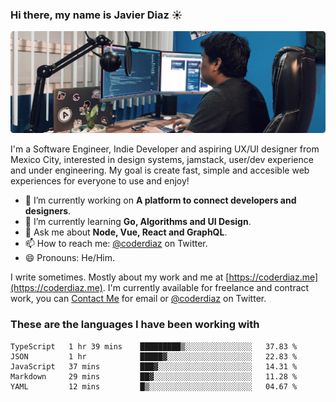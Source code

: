 ### Hi there, my name is Javier Diaz ☀️
![My Setup](./cover.png)

I'm a Software Engineer, Indie Developer and aspiring UX/UI designer from Mexico City, interested in design systems, jamstack, user/dev experience and under engineering. My goal is create fast, simple and accesible web experiences for everyone to use and enjoy!

<!--
**coderdiaz/coderdiaz** is a ✨ _special_ ✨ repository because its `README.md` (this file) appears on your GitHub profile.

Here are some ideas to get you started:

- 🔭 I’m currently working on ...
- 🌱 I’m currently learning ...
- 👯 I’m looking to collaborate on ...
- 🤔 I’m looking for help with ...
- 💬 Ask me about ...
- 📫 How to reach me: ...
- 😄 Pronouns: ...
- ⚡ Fun fact: ...
-->

- 🔭  I’m currently working on **A platform to connect developers and designers**.
- 🌱  I’m currently learning **Go, Algorithms and UI Design**.
- 💬  Ask me about **Node, Vue, React and GraphQL**.
- 📫  How to reach me: [@coderdiaz](https://twitter.com/coderdiaz) on Twitter.
- 😄  Pronouns: He/Him.

I write sometimes. Mostly about my work and me at [https://coderdiaz.me](https://coderdiaz.me). I'm currently available for freelance and contract work, you can [Contact Me](mailto:hey@coderdiaz.me) for email or [@coderdiaz](https://twitter.com/coderdiaz) on Twitter.

### These are the languages I have been working with
<!--START_SECTION:waka-->
```text
TypeScript   1 hr 39 mins    █████████▒░░░░░░░░░░░░░░░   37.83 % 
JSON         1 hr            █████▓░░░░░░░░░░░░░░░░░░░   22.83 % 
JavaScript   37 mins         ███▓░░░░░░░░░░░░░░░░░░░░░   14.31 % 
Markdown     29 mins         ██▓░░░░░░░░░░░░░░░░░░░░░░   11.28 % 
YAML         12 mins         █▒░░░░░░░░░░░░░░░░░░░░░░░   04.67 % 
```
<!--END_SECTION:waka-->

